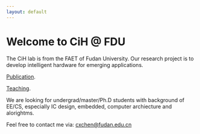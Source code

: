 ```yaml
---
layout: default
---
```


# Welcome to CiH @ FDU

The CiH lab is from the FAET of Fudan University. Our research project is to develop intelligent hardware for emerging applications.

[Publication](./pub.md).

[Teaching](./course.md).

We are looking for undergrad/master/Ph.D students with background of EE/CS, especially IC design, embedded, computer archiecture and alorightms. 

Feel free to contact me via: cxchen@fudan.edu.cn



